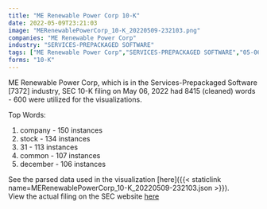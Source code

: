 ```yaml
---
title: "ME Renewable Power Corp 10-K"
date: 2022-05-09T23:21:03
image: "MERenewablePowerCorp_10-K_20220509-232103.png"
companies: "ME Renewable Power Corp"
industry: "SERVICES-PREPACKAGED SOFTWARE"
tags: ["ME Renewable Power Corp","SERVICES-PREPACKAGED SOFTWARE","05-06-2022","10-K"]
forms: "10-K"
---
```

ME Renewable Power Corp, which is in the Services-Prepackaged Software [7372] industry, SEC 10-K filing on May 06, 2022 had 8415 (cleaned) words - 600 were utilized for the visualizations.

Top Words:
1. company - 150 instances
2. stock - 134 instances
3. 31 - 113 instances
4. common - 107 instances
5. december - 106 instances


See the parsed data used in the visualization [here]({{< staticlink name=MERenewablePowerCorp_10-K_20220509-232103.json >}}).  
View the actual filing on the SEC website [here](https://www.sec.gov/Archives/edgar/data/1627452/0001017386-22-000208.txt)